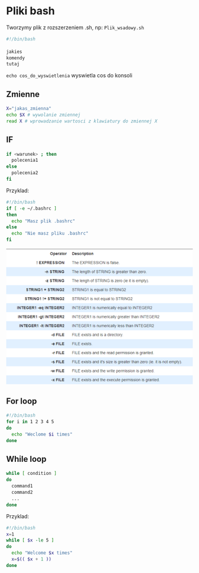 # Pliki bash

Tworzymy plik z rozszerzeniem .sh, np: `Plik_wsadowy.sh`

```bash
#!/bin/bash

jakies
komendy
tutaj
```

`echo cos_do_wyswietlenia` wyswietla cos do konsoli

## Zmienne
```bash
X="jakas_zmienna"
echo $X # wywolanie zmiennej
read X # wprowadzanie wartosci z klawiatury do zmiennej X
```

## IF
```bash
if <warunek> ; then
  polecenia1
else
  polecenia2
fi
```

Przyklad:
```bash
#!/bin/bash
if [ -e ~/.bashrc ]
then
  echo "Masz plik .bashrc"
else
  echo "Nie masz pliku .bashrc"
fi
```
![image](/images/bash_operators.png)

## For loop
```bash
#!/bin/bash
for i in 1 2 3 4 5
do
  echo "Weclome $i times"
done
```

## While loop
```bash
while [ condition ]
do
  command1
  command2
  ...
done
```

Przyklad:
```bash
#!/bin/bash
x=1
while [ $x -le 5 ]
do
  echo "Welcome $x times"
  x=$(( $x + 1 ))
done
```
